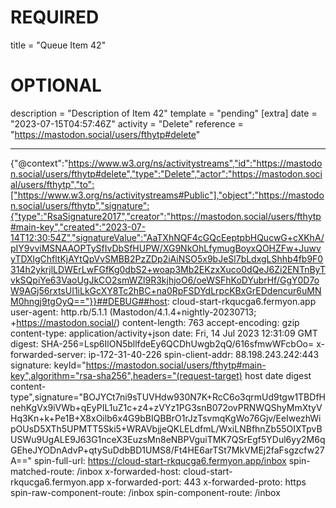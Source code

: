 
# REQUIRED
title = "Queue Item 42"
# OPTIONAL
description = "Description of Item 42"
template = "pending"
[extra]
date = "2023-07-15T04:57:46Z"
activity = "Delete"
reference = "https://mastodon.social/users/fthytp#delete"

---
{"@context":"https://www.w3.org/ns/activitystreams","id":"https://mastodon.social/users/fthytp#delete","type":"Delete","actor":"https://mastodon.social/users/fthytp","to":["https://www.w3.org/ns/activitystreams#Public"],"object":"https://mastodon.social/users/fthytp","signature":{"type":"RsaSignature2017","creator":"https://mastodon.social/users/fthytp#main-key","created":"2023-07-14T12:30:54Z","signatureValue":"AaTXhNQF4cGQcEeptpbHQucwG+cXKhA/pIY9vviMSNAAOPTySfIvDbSfHUPW/XG9NkOhLfymugBoyxQOHZFw+JuwvyTDXlgChfltKjAYtQpVvSMBB2PzZDp2iAiNSO5x9bJeSl7bLdxgLShhb4fb9F0314h2ykrjlLDWErLwFGfKg0dbS2+woap3Mb2EKzxXuco0dQeJ6Zi2ENTnByTvkSQpiYe63VaoUgJkCO2smWZl9R3kjhjoO6/oeWSFhKoDYubrHf/GgY0D7oW9AGj56rxtsUI1iLkGcXY8Tc2hBC+na0RpFSDYdLrpcKBxGrEDdencur6uMNM0hngj9tgOyQ=="}}##DEBUG##host: cloud-start-rkqucga6.fermyon.app
user-agent: http.rb/5.1.1 (Mastodon/4.1.4+nightly-20230713; +https://mastodon.social/)
content-length: 763
accept-encoding: gzip
content-type: application/activity+json
date: Fri, 14 Jul 2023 12:31:09 GMT
digest: SHA-256=Lsp6IlON5bllfdeEy6QCDhUwgb2qQ/616sfmwWFcbOo=
x-forwarded-server: ip-172-31-40-226
spin-client-addr: 88.198.243.242:443
signature: keyId="https://mastodon.social/users/fthytp#main-key",algorithm="rsa-sha256",headers="(request-target) host date digest content-type",signature="BOJYCt7ni9sTUVHdw930N7K+RcC6o3qrmUd9tgw1TBDfHnehKgVx9iVWb+qEyPIL1uZ1c+z4+zVYz1PG3snB072ovPRNWQShyMmXtyVHq3Kn+k+Pe1B+X8xOilb6x4G9bBIQBBrO1rJzTsvmqKgWo76Gjv/EeIwezhWipOUsD5XTh5UPMTT5Ski5+WRAVbjjeQKLELdfmL/WxiLNBfhnZb55OIXTpvBUSWu9UgALE9J63G1nceX3EuzsMn8eNBPVguiTMK7QSrEgf5YDul6yy2M6qGEheJYODnAdvP+qtySuDdbBD1UMS8/Ft4HE6arTSt7MkVMEj2faFsgzcfw27A=="
spin-full-url: https://cloud-start-rkqucga6.fermyon.app/inbox
spin-matched-route: /inbox
x-forwarded-host: cloud-start-rkqucga6.fermyon.app
x-forwarded-port: 443
x-forwarded-proto: https
spin-raw-component-route: /inbox
spin-component-route: /inbox

